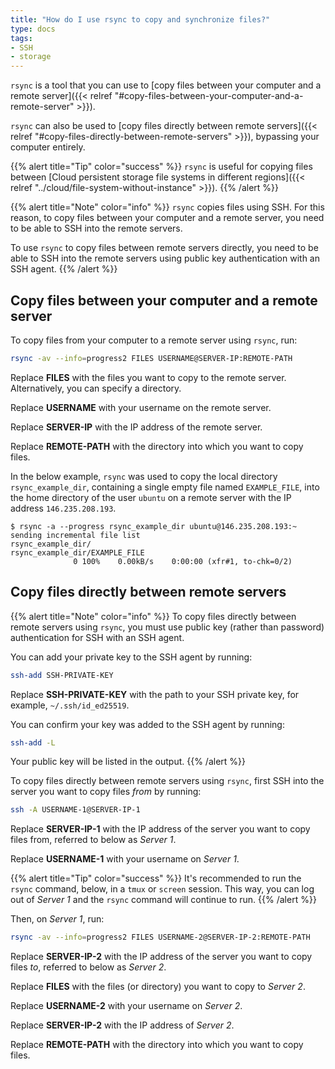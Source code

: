 ```yaml
---
title: "How do I use rsync to copy and synchronize files?"
type: docs
tags:
- SSH
- storage
---
```


`rsync` is a tool that you can use to
[copy files between your computer and a remote server]({{< relref "#copy-files-between-your-computer-and-a-remote-server" >}}).

`rsync` can also be used to
[copy files directly between remote servers]({{< relref "#copy-files-directly-between-remote-servers" >}}),
bypassing your computer entirely.

{{% alert title="Tip" color="success" %}}
`rsync` is useful for copying files between
[Cloud persistent storage file systems in different regions]({{< relref "../cloud/file-system-without-instance" >}}).
{{% /alert %}}

{{% alert title="Note" color="info" %}}
`rsync` copies files using SSH. For this reason, to copy files between your
computer and a remote server, you need to be able to SSH into the remote
servers.

To use `rsync` to copy files between remote servers directly, you need to be
able to SSH into the remote servers using public key authentication with an
SSH agent.
{{% /alert %}}

## Copy files between your computer and a remote server

To copy files from your computer to a remote server using `rsync`, run:

```bash
rsync -av --info=progress2 FILES USERNAME@SERVER-IP:REMOTE-PATH
```

Replace **FILES** with the files you want to copy to the remote server.
Alternatively, you can specify a directory.

Replace **USERNAME** with your username on the remote server.

Replace **SERVER-IP** with the IP address of the remote server.

Replace **REMOTE-PATH** with the directory into which you want to copy files.

In the below example, `rsync` was used to copy the local directory
`rsync_example_dir`, containing a single empty file named `EXAMPLE_FILE`, into
the home directory of the user `ubuntu` on a remote server with the IP address
`146.235.208.193`.

```
$ rsync -a --progress rsync_example_dir ubuntu@146.235.208.193:~
sending incremental file list
rsync_example_dir/
rsync_example_dir/EXAMPLE_FILE
              0 100%    0.00kB/s    0:00:00 (xfr#1, to-chk=0/2)
```

## Copy files directly between remote servers

{{% alert title="Note" color="info" %}}
To copy files directly between remote servers using `rsync`, you must use
public key (rather than password) authentication for SSH with an SSH agent.

You can add your private key to the SSH agent by running:

```bash
ssh-add SSH-PRIVATE-KEY
```

Replace **SSH-PRIVATE-KEY** with the path to your SSH private key, for
example, `~/.ssh/id_ed25519`.

You can confirm your key was added to the SSH agent by running:

```bash
ssh-add -L
```

Your public key will be listed in the output.
{{% /alert %}}

To copy files directly between remote servers using `rsync`, first SSH into
the server you want to copy files _from_ by running:

```bash
ssh -A USERNAME-1@SERVER-IP-1
```

Replace **SERVER-IP-1** with the IP address of the server you want to copy
files from, referred to below as _Server 1_.

Replace **USERNAME-1** with your username on _Server 1_.

{{% alert title="Tip" color="success" %}}
It's recommended to run the `rsync` command, below, in a `tmux` or `screen`
session. This way, you can log out of _Server 1_ and the `rsync` command will
continue to run.
{{% /alert %}}

Then, on _Server 1_, run:

```bash
rsync -av --info=progress2 FILES USERNAME-2@SERVER-IP-2:REMOTE-PATH
```

Replace **SERVER-IP-2** with the IP address of the server you want to copy
files _to_, referred to below as _Server 2_.

Replace **FILES** with the files (or directory) you want to copy to _Server 2_.

Replace **USERNAME-2** with your username on _Server 2_.

Replace **SERVER-IP-2** with the IP address of _Server 2_.

Replace **REMOTE-PATH** with the directory into which you want to copy files.
